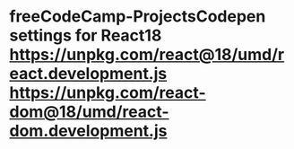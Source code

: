 # freeCodeCamp-ProjectsCodepen settings for React18 https://unpkg.com/react@18/umd/react.development.js https://unpkg.com/react-dom@18/umd/react-dom.development.js
